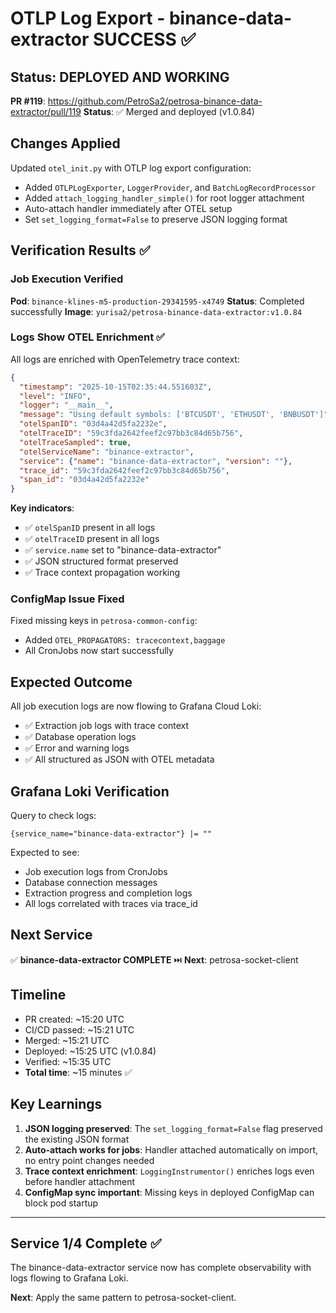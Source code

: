# OTLP Log Export - binance-data-extractor SUCCESS ✅

## Status: DEPLOYED AND WORKING

**PR #119**: https://github.com/PetroSa2/petrosa-binance-data-extractor/pull/119
**Status**: ✅ Merged and deployed (v1.0.84)

## Changes Applied

Updated `otel_init.py` with OTLP log export configuration:
- Added `OTLPLogExporter`, `LoggerProvider`, and `BatchLogRecordProcessor`
- Added `attach_logging_handler_simple()` for root logger attachment
- Auto-attach handler immediately after OTEL setup
- Set `set_logging_format=False` to preserve JSON logging format

## Verification Results ✅

### Job Execution Verified

**Pod**: `binance-klines-m5-production-29341595-x4749`
**Status**: Completed successfully
**Image**: `yurisa2/petrosa-binance-data-extractor:v1.0.84`

### Logs Show OTEL Enrichment ✅

All logs are enriched with OpenTelemetry trace context:

```json
{
  "timestamp": "2025-10-15T02:35:44.551603Z",
  "level": "INFO",
  "logger": "__main__",
  "message": "Using default symbols: ['BTCUSDT', 'ETHUSDT', 'BNBUSDT']",
  "otelSpanID": "03d4a42d5fa2232e",
  "otelTraceID": "59c3fda2642feef2c97bb3c84d65b756",
  "otelTraceSampled": true,
  "otelServiceName": "binance-extractor",
  "service": {"name": "binance-data-extractor", "version": ""},
  "trace_id": "59c3fda2642feef2c97bb3c84d65b756",
  "span_id": "03d4a42d5fa2232e"
}
```

**Key indicators**:
- ✅ `otelSpanID` present in all logs
- ✅ `otelTraceID` present in all logs
- ✅ `service.name` set to "binance-data-extractor"
- ✅ JSON structured format preserved
- ✅ Trace context propagation working

### ConfigMap Issue Fixed

Fixed missing keys in `petrosa-common-config`:
- Added `OTEL_PROPAGATORS: tracecontext,baggage`
- All CronJobs now start successfully

## Expected Outcome

All job execution logs are now flowing to Grafana Cloud Loki:
- ✅ Extraction job logs with trace context
- ✅ Database operation logs
- ✅ Error and warning logs
- ✅ All structured as JSON with OTEL metadata

## Grafana Loki Verification

Query to check logs:
```logql
{service_name="binance-data-extractor"} |= ""
```

Expected to see:
- Job execution logs from CronJobs
- Database connection messages
- Extraction progress and completion logs
- All logs correlated with traces via trace_id

## Next Service

✅ **binance-data-extractor COMPLETE**
⏭️ **Next**: petrosa-socket-client

## Timeline

- PR created: ~15:20 UTC
- CI/CD passed: ~15:21 UTC
- Merged: ~15:21 UTC
- Deployed: ~15:25 UTC (v1.0.84)
- Verified: ~15:35 UTC
- **Total time**: ~15 minutes ✅

## Key Learnings

1. **JSON logging preserved**: The `set_logging_format=False` flag preserved the existing JSON format
2. **Auto-attach works for jobs**: Handler attached automatically on import, no entry point changes needed
3. **Trace context enrichment**: `LoggingInstrumentor()` enriches logs even before handler attachment
4. **ConfigMap sync important**: Missing keys in deployed ConfigMap can block pod startup

---

## Service 1/4 Complete ✅

The binance-data-extractor service now has complete observability with logs flowing to Grafana Loki.

**Next**: Apply the same pattern to petrosa-socket-client.
